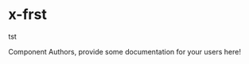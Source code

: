 x-frst
===============================================
tst

Component Authors, provide some documentation for your users here!